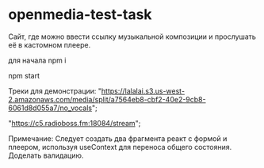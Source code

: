 # openmedia-test-task
Сайт, где можно ввести ссылку музыкальной композиции и прослушать её в кастомном плеере. 

для начала npm i 

npm start


Треки для демонстрации: 
"https://lalalai.s3.us-west-2.amazonaws.com/media/split/a7564eb8-cbf2-40e2-9cb8-6061d8d055a7/no_vocals";

"https://c5.radioboss.fm:18084/stream";



Примечание: Следует создать два фрагмента реакт с формой и плеером, используя useContext для переноса общего состояния. Доделать валидацию. 
